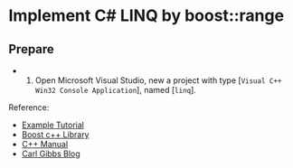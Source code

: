Implement C# LINQ by boost::range
=
Prepare
-
- 1. Open Microsoft Visual Studio, new a project with type [`Visual C++ Win32 Console Application`], named [`linq`].



Reference:
- [Example Tutorial](https://latisoft.gitbooks.io/about-c-11-14/content/)
- [Boost c++ Library](http://www.boost.org/doc/libs/1_61_0/libs/range/doc/html/index.html)
- [C++ Manual](http://en.cppreference.com/w/)
- [Carl Gibbs Blog](http://www.carlgibbs.co.uk/blog/?p=243)
